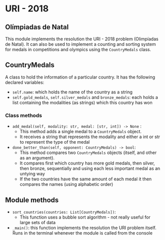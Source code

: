 # URI - 2018
## Olímpiadas de Natal

This module implements the resolution the URI - 2018 problem (Olimpíadas de Natal).
It can also be used to implement a counting and sorting system for medals in competitions and olympics using the `CountryMedals` class.

## CountryMedals

A class to hold the information of a particular country. It has the following declared variables:

- `self.name`: which holds the name of the country as a string
- `self.gold_medals`, `self.silver_medals` and `bronze_medals`: each holds a list containing the modalities (as strings) which this country has won

### Class methods

- `add_medal(self, modality: str, medal: [str, int]) -> None` :
    - This method adds a single medal to a `CountryMedals` object.
    - It receives a string that represents the modality and either a int or str to represent the type of the medal
- `done_better_than(self, opponent: CountryMedals) -> bool`:
  - This method compares two `CountryMedals` objects (itself, and other as an argument).
  - It compares first which country has more gold medals, then silver, then bronze, sequentially and using each less important medal as an untying way
  - If the two countries have the same amount of each medal it then compares the names (using alphabetic order)

## Module methods

- `sort_countries(countries: List[CountryMedals])`:
  - This function uses a bubble sort algorithm - not really useful for large sets of data
- `_main()`: this function implements the resolution the URI problem itself. Runs in the terminal whenever the module is called from the console